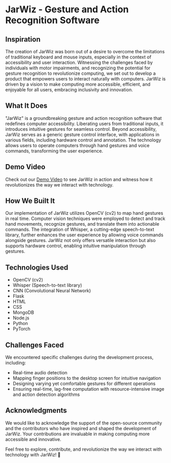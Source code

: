 # JarWiz - Gesture and Action Recognition Software

## Inspiration

The creation of JarWiz was born out of a desire to overcome the limitations of traditional keyboard and mouse inputs, especially in the context of accessibility and user interaction. Witnessing the challenges faced by individuals with motor impairments, and recognizing the potential for gesture recognition to revolutionize computing, we set out to develop a product that empowers users to interact naturally with computers. JarWiz is driven by a vision to make computing more accessible, efficient, and enjoyable for all users, embracing inclusivity and innovation.

## What It Does

"JarWiz" is a groundbreaking gesture and action recognition software that redefines computer accessibility. Liberating users from traditional inputs, it introduces intuitive gestures for seamless control. Beyond accessibility, JarWiz serves as a generic gesture control interface, with applications in various fields, including hardware control and annotation. The technology allows users to operate computers through hand gestures and voice commands, transforming the user experience.

## Demo Video

Check out our [Demo Video](https://youtu.be/hVN4Yjrqk-M) to see JarWiz in action and witness how it revolutionizes the way we interact with technology.

## How We Built It

Our implementation of JarWiz utilizes OpenCV (cv2) to map hand gestures in real time. Computer vision techniques were employed to detect and track hand movements, recognize gestures, and translate them into actionable commands. The integration of Whisper, a cutting-edge speech-to-text library, further enhances the user experience by allowing voice commands alongside gestures. JarWiz not only offers versatile interaction but also supports hardware control, enabling intuitive manipulation through gestures.

## Technologies Used

- OpenCV (cv2)
- Whisper (Speech-to-text library)
- CNN (Convolutional Neural Network)
- Flask
- HTML
- CSS
- MongoDB
- Node.js
- Python
- PyTorch

## Challenges Faced

We encountered specific challenges during the development process, including:

- Real-time audio detection
- Mapping finger positions to the desktop screen for intuitive navigation
- Designing varying yet comfortable gestures for different operations
- Ensuring real-time, lag-free computation with resource-intensive image and action detection algorithms

## Acknowledgments

We would like to acknowledge the support of the open-source community and the contributors who have inspired and shaped the development of JarWiz. Your contributions are invaluable in making computing more accessible and innovative.

Feel free to explore, contribute, and revolutionize the way we interact with technology with JarWiz! 🚀
